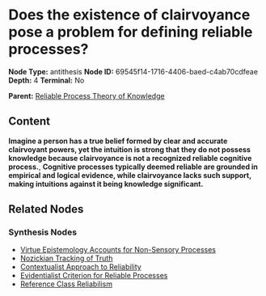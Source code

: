 # Does the existence of clairvoyance pose a problem for defining reliable processes?

**Node Type:** antithesis
**Node ID:** 69545f14-1716-4406-baed-c4ab70cdfeae
**Depth:** 4
**Terminal:** No

**Parent:** [Reliable Process Theory of Knowledge](reliable-process-theory-of-knowledge-synthesis-1df89528-cc33-429b-975a-89f6fe23591f.md)

## Content

**Imagine a person has a true belief formed by clear and accurate clairvoyant powers, yet the intuition is strong that they do not possess knowledge because clairvoyance is not a recognized reliable cognitive process.**, **Cognitive processes typically deemed reliable are grounded in empirical and logical evidence, while clairvoyance lacks such support, making intuitions against it being knowledge significant.**

## Related Nodes

### Synthesis Nodes

- [Virtue Epistemology Accounts for Non-Sensory Processes](virtue-epistemology-accounts-for-non-sensory-processes-synthesis-9806f9d9-5d72-4fa8-94af-3588a516e570.md)
- [Nozickian Tracking of Truth](nozickian-tracking-of-truth-synthesis-7287424f-f97c-45b2-8531-a88c893f413c.md)
- [Contextualist Approach to Reliability](contextualist-approach-to-reliability-synthesis-57255dcb-752d-46f4-8ee8-39dae0355952.md)
- [Evidentialist Criterion for Reliable Processes](evidentialist-criterion-for-reliable-processes-synthesis-01d513c4-7402-478c-9b57-c08aa5add868.md)
- [Reference Class Reliabilism](reference-class-reliabilism-synthesis-3e52be80-7153-4d39-ba2d-a580f17f0e66.md)
